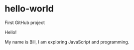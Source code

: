 # hello-world
First GitHub project

Hello!

My name is Bill, I am exploring JavaScript and programming.
